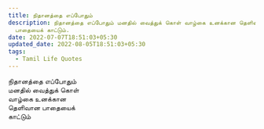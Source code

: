 ```yaml
---
title: நிதானத்தை எப்போதும்
description: நிதானத்தை எப்போதும் மனதில் வைத்துக் கொள் வாழ்கை உனக்கான தெளிவான
  பாதையைக் காட்டும்.
date: 2022-07-07T18:51:03+05:30
updated_date: 2022-08-05T18:51:03+05:30
tags:
  - Tamil Life Quotes
---
```


நிதானத்தை எப்போதும்  
மனதில் வைத்துக் கொள்  
வாழ்கை உனக்கான  
தெளிவான பாதையைக்  
காட்டும்

